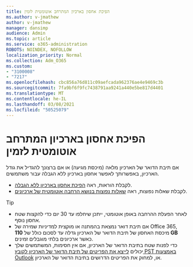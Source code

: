 ```yaml
---
title: הפיכת אחסון בארכיון המתרחב אוטומטית לזמין
ms.author: v-jmathew
author: v-jmathew
manager: dansimp
audience: Admin
ms.topic: article
ms.service: o365-administration
ROBOTS: NOINDEX, NOFOLLOW
localization_priority: Normal
ms.collection: Adm_O365
ms.custom:
- "3100008"
- "7217"
ms.openlocfilehash: cbc856a76d811c09aefcada962376ae4e9469c3b
ms.sourcegitcommit: 7fa9bf6f9fc7438791aa9241a440e5be817d4401
ms.translationtype: MT
ms.contentlocale: he-IL
ms.lasthandoff: 03/08/2021
ms.locfileid: "50525079"
---
```

# <a name="enable-auto-expanding-archiving"></a>הפיכת אחסון בארכיון המתרחב אוטומטית לזמין

אם תיבת הדואר של הארכיון מלאה (מיכסת מגיעה) או אם ברצונך להגדיל את גודל הארכיון, באפשרותך לאפשר אחסון בארכיון ללא הגבלה עבור משתמשים.

- לקבלת הוראות, ראה [הפיכת אחסון בארכיון ללא הגבלה](https://docs.microsoft.com/office365/securitycompliance/enable-unlimited-archiving).
- לקבלת שאלות נפוצות, ראה [שאלות נפוצות בנושא הרחבה אוטומטית של ארכיונים](https://blogs.technet.microsoft.com/exchange/2018/04/09/office-365-auto-expanding-archives-faq/).

> [!TIP]
>
> - לאחר הפעלת ההרחבה באופן אוטומטי, ייתכן שיחלפו עד 30 יום כדי להקצות שטח אחסון נוסף.
> - אם תיבת דואר נמצאת בהמתנה או מוקצית למדיניות שמירה של Office 365, מיכסת האחסון של תיבת הדואר של הארכיון גדלה עד לסכום כולל של **110 GB** כאשר ארכיונים בלתי מוגבלים זמינים.
> - כדי לפנות שטח בתיבת הדואר של הארכיון, אם אין חסימות, המשתמשים שלך יכולים [לייצא את הפריטים של תיבת הדואר של הארכיון לקובץ PST באמצעות Outlook](https://support.office.com/article/Export-or-backup-email-contacts-and-calendar-to-an-Outlook-pst-file-14252b52-3075-4e9b-be4e-ff9ef1068f91) או, למחוק את הפריטים הדרושים בתיבת הדואר של הארכיון.
